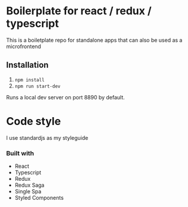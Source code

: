# Boilerplate for react / redux / typescript

This is a boiletplate repo for standalone apps that can also be used as a microfrontend

## Installation

1. ```npm install```
2. ```npm run start-dev```

Runs a local dev server on port 8890 by default.

# Code style

I use standardjs as my styleguide

### Built with

- React
- Typescript
- Redux
- Redux Saga
- Single Spa
- Styled Components
